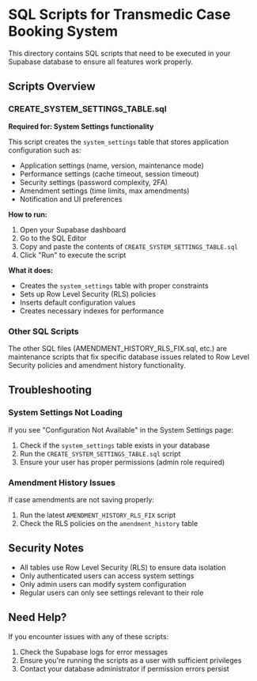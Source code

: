 # SQL Scripts for Transmedic Case Booking System

This directory contains SQL scripts that need to be executed in your Supabase database to ensure all features work properly.

## Scripts Overview

### CREATE_SYSTEM_SETTINGS_TABLE.sql
**Required for: System Settings functionality**

This script creates the `system_settings` table that stores application configuration such as:
- Application settings (name, version, maintenance mode)
- Performance settings (cache timeout, session timeout)
- Security settings (password complexity, 2FA)
- Amendment settings (time limits, max amendments)
- Notification and UI preferences

**How to run:**
1. Open your Supabase dashboard
2. Go to the SQL Editor
3. Copy and paste the contents of `CREATE_SYSTEM_SETTINGS_TABLE.sql`
4. Click "Run" to execute the script

**What it does:**
- Creates the `system_settings` table with proper constraints
- Sets up Row Level Security (RLS) policies
- Inserts default configuration values
- Creates necessary indexes for performance

### Other SQL Scripts
The other SQL files (AMENDMENT_HISTORY_RLS_FIX.sql, etc.) are maintenance scripts that fix specific database issues related to Row Level Security policies and amendment history functionality.

## Troubleshooting

### System Settings Not Loading
If you see "Configuration Not Available" in the System Settings page:
1. Check if the `system_settings` table exists in your database
2. Run the `CREATE_SYSTEM_SETTINGS_TABLE.sql` script
3. Ensure your user has proper permissions (admin role required)

### Amendment History Issues
If case amendments are not saving properly:
1. Run the latest `AMENDMENT_HISTORY_RLS_FIX` script
2. Check the RLS policies on the `amendment_history` table

## Security Notes

- All tables use Row Level Security (RLS) to ensure data isolation
- Only authenticated users can access system settings
- Only admin users can modify system configuration
- Regular users can only see settings relevant to their role

## Need Help?

If you encounter issues with any of these scripts:
1. Check the Supabase logs for error messages
2. Ensure you're running the scripts as a user with sufficient privileges
3. Contact your database administrator if permission errors persist